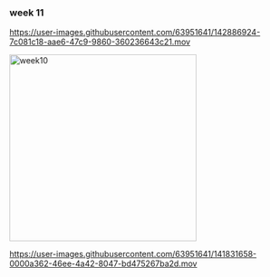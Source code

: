 
### week 11



https://user-images.githubusercontent.com/63951641/142886924-7c081c18-aae6-47c9-9860-360236643c21.mov




<img width="330" alt="week10" src="https://user-images.githubusercontent.com/63951641/141831649-57e4bdb6-9173-41d0-a908-d465563f75fa.png">





https://user-images.githubusercontent.com/63951641/141831658-0000a362-46ee-4a42-8047-bd475267ba2d.mov

